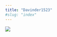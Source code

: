 ```yaml
---
title: "Davinder1523"
#slug: "index"
---
```


[![](/wp-content/2007/11/Davinder1523-300x225.jpg)](/wp-content/2007/11/Davinder1523.jpg)
